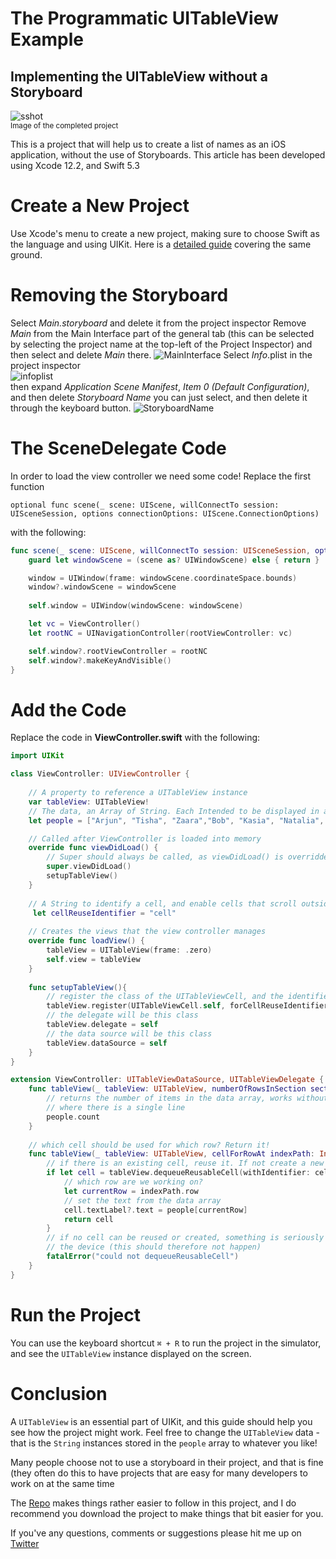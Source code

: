 # The Programmatic UITableView Example
## Implementing the UITableView without a Storyboard

![sshot](Images/completed.png)<br>
<sub>Image of the completed project</sub>

This is a project that will help us to create a list of names as an iOS application, without the use of Storyboards.
This article has been developed using Xcode 12.2, and Swift 5.3

# Create a New Project
Use Xcode's menu to create a new project, making sure to choose Swift as the language and using UIKit. Here is a 
[detailed guide](https://medium.com/@stevenpcurtis.sc/avoid-storyboards-in-your-apps-8e726df43d2e) covering the same ground.

# Removing the Storyboard
Select *Main.storyboard* and delete it from the project inspector
Remove *Main* from the Main Interface part of the general tab (this can be selected by selecting the project name at the top-left of the Project Inspector) and then select and delete *Main* there.
![MainInterface](Images/MainInterface.png)
Select *Info*.plist in the project inspector<br>
![infoplist](Images/infoplist.png)<br>
then expand *Application Scene Manifest*, *Item 0 (Default Configuration)*, and then delete *Storyboard Name* you can just select, and then delete it through the keyboard button.
 ![StoryboardName](Images/StoryboardName.png)<br>
 
# The SceneDelegate Code
In order to load the view controller we need some code! Replace the first function

`optional func scene(_ scene: UIScene, willConnectTo session: UISceneSession, options connectionOptions: UIScene.ConnectionOptions)`

with the following:

```swift
func scene(_ scene: UIScene, willConnectTo session: UISceneSession, options connectionOptions: UIScene.ConnectionOptions) {
    guard let windowScene = (scene as? UIWindowScene) else { return }

    window = UIWindow(frame: windowScene.coordinateSpace.bounds)
    window?.windowScene = windowScene
    
    self.window = UIWindow(windowScene: windowScene)

    let vc = ViewController()
    let rootNC = UINavigationController(rootViewController: vc)

    self.window?.rootViewController = rootNC
    self.window?.makeKeyAndVisible()
}
```

# Add the Code
Replace the code in **ViewController.swift** with the following:
```swift
import UIKit

class ViewController: UIViewController {
    
    // A property to reference a UITableView instance
    var tableView: UITableView!
    // The data, an Array of String. Each Intended to be displayed in a single TableViewCell
    let people = ["Arjun", "Tisha", "Zaara","Bob", "Kasia", "Natalia", "Colin", "Noah", "Liya", "Sergey"]

    // Called after ViewController is loaded into memory
    override func viewDidLoad() {
        // Super should always be called, as viewDidLoad() is overridden
        super.viewDidLoad()
        setupTableView()
    }
    
    // A String to identify a cell, and enable cells that scroll outside of the view to be reused
     let cellReuseIdentifier = "cell"
    
    // Creates the views that the view controller manages
    override func loadView() {
        tableView = UITableView(frame: .zero)
        self.view = tableView
    }
    
    func setupTableView(){
        // register the class of the UITableViewCell, and the identifier for reuse
        tableView.register(UITableViewCell.self, forCellReuseIdentifier: cellReuseIdentifier)
        // the delegate will be this class
        tableView.delegate = self
        // the data source will be this class
        tableView.dataSource = self
    }
}

extension ViewController: UITableViewDataSource, UITableViewDelegate {
    func tableView(_ tableView: UITableView, numberOfRowsInSection section: Int) -> Int {
        // returns the number of items in the data array, works without the return keyword
        // where there is a single line
        people.count
    }
    
    // which cell should be used for which row? Return it!
    func tableView(_ tableView: UITableView, cellForRowAt indexPath: IndexPath) -> UITableViewCell {
        // if there is an existing cell, reuse it. If not create a new cell
        if let cell = tableView.dequeueReusableCell(withIdentifier: cellReuseIdentifier) {
            // which row are we working on?
            let currentRow = indexPath.row
            // set the text from the data array
            cell.textLabel?.text = people[currentRow]
            return cell
        }
        // if no cell can be reused or created, something is seriously wrong so crash
        // the device (this should therefore not happen)
        fatalError("could not dequeueReusableCell")
    }
}
```

# Run the Project
You can use the keyboard shortcut `⌘ + R` to run the project in the simulator, and see the `UITableView` instance displayed on the screen.

# Conclusion
A `UITableView` is an essential part of UIKit, and this guide should help you see how the project might work. Feel free to change the `UITableView` data - that is the `String` instances stored in the `people` array to whatever you like!

Many people choose not to use a storyboard in their project, and that is fine (they often do this to have projects that are easy for many developers to work on at the same time

The [Repo](https://github.com/stevencurtis/SwiftCoding/tree/master/QuickGuide/ProgrammaticUITableView) makes things rather easier to follow in this project, and I do recommend you download the project to make things that bit easier for you.

If you've any questions, comments or suggestions please hit me up on [Twitter](https://twitter.com/stevenpcurtis) 
